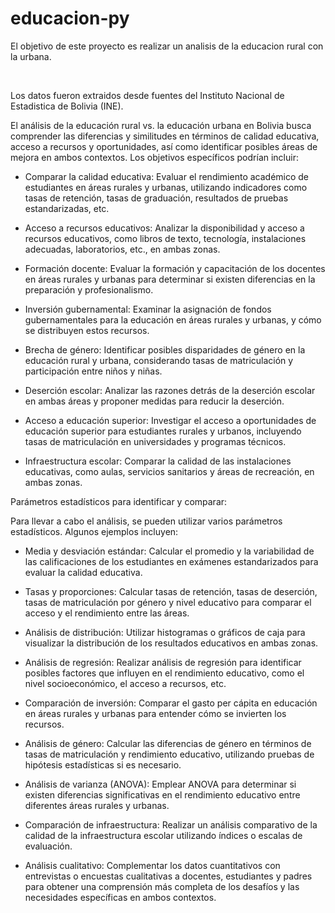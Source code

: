 educacion-py
============

El objetivo de este proyecto es realizar un analisis de la educacion rural con
la urbana.

 

Los datos fueron extraidos desde fuentes del Instituto Nacional de Estadistica
de Bolivia (INE).

El análisis de la educación rural vs. la educación urbana en Bolivia busca
comprender las diferencias y similitudes en términos de calidad educativa,
acceso a recursos y oportunidades, así como identificar posibles áreas de mejora
en ambos contextos. Los objetivos específicos podrían incluir:

-   Comparar la calidad educativa: Evaluar el rendimiento académico de
    estudiantes en áreas rurales y urbanas, utilizando indicadores como tasas de
    retención, tasas de graduación, resultados de pruebas estandarizadas, etc.

-   Acceso a recursos educativos: Analizar la disponibilidad y acceso a recursos
    educativos, como libros de texto, tecnología, instalaciones adecuadas,
    laboratorios, etc., en ambas zonas.

-   Formación docente: Evaluar la formación y capacitación de los docentes en
    áreas rurales y urbanas para determinar si existen diferencias en la
    preparación y profesionalismo.

-   Inversión gubernamental: Examinar la asignación de fondos gubernamentales
    para la educación en áreas rurales y urbanas, y cómo se distribuyen estos
    recursos.

-   Brecha de género: Identificar posibles disparidades de género en la
    educación rural y urbana, considerando tasas de matriculación y
    participación entre niños y niñas.

-   Deserción escolar: Analizar las razones detrás de la deserción escolar en
    ambas áreas y proponer medidas para reducir la deserción.

-   Acceso a educación superior: Investigar el acceso a oportunidades de
    educación superior para estudiantes rurales y urbanos, incluyendo tasas de
    matriculación en universidades y programas técnicos.

-   Infraestructura escolar: Comparar la calidad de las instalaciones
    educativas, como aulas, servicios sanitarios y áreas de recreación, en ambas
    zonas.

Parámetros estadísticos para identificar y comparar:

Para llevar a cabo el análisis, se pueden utilizar varios parámetros
estadísticos. Algunos ejemplos incluyen:

-   Media y desviación estándar: Calcular el promedio y la variabilidad de las
    calificaciones de los estudiantes en exámenes estandarizados para evaluar la
    calidad educativa.

-   Tasas y proporciones: Calcular tasas de retención, tasas de deserción, tasas
    de matriculación por género y nivel educativo para comparar el acceso y el
    rendimiento entre las áreas.

-   Análisis de distribución: Utilizar histogramas o gráficos de caja para
    visualizar la distribución de los resultados educativos en ambas zonas.

-   Análisis de regresión: Realizar análisis de regresión para identificar
    posibles factores que influyen en el rendimiento educativo, como el nivel
    socioeconómico, el acceso a recursos, etc.

-   Comparación de inversión: Comparar el gasto per cápita en educación en áreas
    rurales y urbanas para entender cómo se invierten los recursos.

-   Análisis de género: Calcular las diferencias de género en términos de tasas
    de matriculación y rendimiento educativo, utilizando pruebas de hipótesis
    estadísticas si es necesario.

-   Análisis de varianza (ANOVA): Emplear ANOVA para determinar si existen
    diferencias significativas en el rendimiento educativo entre diferentes
    áreas rurales y urbanas.

-   Comparación de infraestructura: Realizar un análisis comparativo de la
    calidad de la infraestructura escolar utilizando índices o escalas de
    evaluación.

-   Análisis cualitativo: Complementar los datos cuantitativos con entrevistas o
    encuestas cualitativas a docentes, estudiantes y padres para obtener una
    comprensión más completa de los desafíos y las necesidades específicas en
    ambos contextos.
